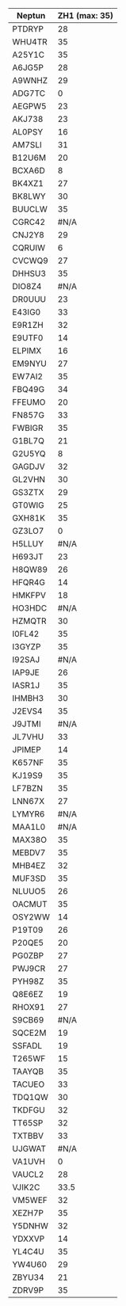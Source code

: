 | Neptun | ZH1 (max: 35) |
| ------ | ------------- |
| PTDRYP | 28            |
| WHU4TR | 35            |
| A25Y1C | 35            |
| A6JG5P | 28            |
| A9WNHZ | 29            |
| ADG7TC | 0             |
| AEGPW5 | 23            |
| AKJ738 | 23            |
| AL0PSY | 16            |
| AM7SLI | 31            |
| B12U6M | 20            |
| BCXA6D | 8             |
| BK4XZ1 | 27            |
| BK8LWY | 30            |
| BUUCLW | 35            |
| CGRC42 | #N/A          |
| CNJ2Y8 | 29            |
| CQRUIW | 6             |
| CVCWQ9 | 27            |
| DHHSU3 | 35            |
| DIO8Z4 | #N/A          |
| DR0UUU | 23            |
| E43IG0 | 33            |
| E9R1ZH | 32            |
| E9UTF0 | 14            |
| ELPIMX | 16            |
| EM9NYU | 27            |
| EW7AI2 | 35            |
| FBQ49G | 34            |
| FFEUMO | 20            |
| FN857G | 33            |
| FWBIGR | 35            |
| G1BL7Q | 21            |
| G2U5YQ | 8             |
| GAGDJV | 32            |
| GL2VHN | 30            |
| GS3ZTX | 29            |
| GT0WIG | 25            |
| GXH81K | 35            |
| GZ3LO7 | 0             |
| H5LLUY | #N/A          |
| H693JT | 23            |
| H8QW89 | 26            |
| HFQR4G | 14            |
| HMKFPV | 18            |
| HO3HDC | #N/A          |
| HZMQTR | 30            |
| I0FL42 | 35            |
| I3GYZP | 35            |
| I92SAJ | #N/A          |
| IAP9JE | 26            |
| IASR1J | 35            |
| IHMBH3 | 30            |
| J2EVS4 | 35            |
| J9JTMI | #N/A          |
| JL7VHU | 33            |
| JPIMEP | 14            |
| K657NF | 35            |
| KJ19S9 | 35            |
| LF7BZN | 35            |
| LNN67X | 27            |
| LYMYR6 | #N/A          |
| MAA1L0 | #N/A          |
| MAX38O | 35            |
| MEBDV7 | 35            |
| MHB4EZ | 32            |
| MUF3SD | 35            |
| NLUUO5 | 26            |
| OACMUT | 35            |
| OSY2WW | 14            |
| P19T09 | 26            |
| P20QE5 | 20            |
| PG0ZBP | 27            |
| PWJ9CR | 27            |
| PYH98Z | 35            |
| Q8E6EZ | 19            |
| RHOX91 | 27            |
| S9CB69 | #N/A          |
| SQCE2M | 19            |
| SSFADL | 19            |
| T265WF | 15            |
| TAAYQB | 35            |
| TACUEO | 33            |
| TDQ1QW | 30            |
| TKDFGU | 32            |
| TT65SP | 32            |
| TXTBBV | 33            |
| UJGWAT | #N/A          |
| VA1UVH | 0             |
| VAUCL2 | 28            |
| VJIK2C | 33.5          |
| VM5WEF | 32            |
| XEZH7P | 35            |
| Y5DNHW | 32            |
| YDXXVP | 14            |
| YL4C4U | 35            |
| YW4U60 | 29            |
| ZBYU34 | 21            |
| ZDRV9P | 35            |